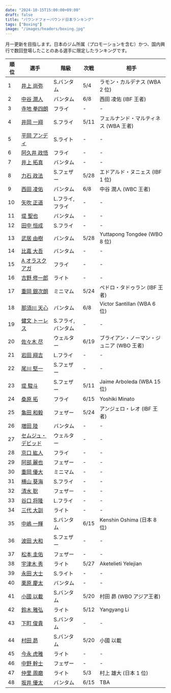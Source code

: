 ```yaml
---
date: "2024-10-15T15:00:00+09:00"
draft: false
title: "パウンドフォーパウンド日本ランキング"
tags: ["Boxing"]
image: "/images/headers/boxing.jpg"
---
```


月一更新を目指します。日本のジム所属（プロモーションを含む）かつ、国内興行で数回登場したことのある選手に限定したランキングです。

順位|選手|階級|次戦|相手
---|---|---|---|---
1|[井上 尚弥](https://boxrec.com/en/box-pro/628407)|S.バンタム|5/4|ラモン・カルデナス (WBA 2 位)
2|[中谷 潤人](https://boxrec.com/en/box-pro/718508)|バンタム|6/8|西田 凌佑 (IBF 王者)
3|[寺地 拳四朗](https://boxrec.com/en/box-pro/692967)|フライ|-|-
4|[井岡 一翔](https://boxrec.com/en/box-pro/483786)|S.フライ|5/11|フェルナンド・マルティネス (WBA 王者)
5|[平岡 アンディ](https://boxrec.com/en/box-pro/672119)|S.ライト|-|-
6|[阿久井 政悟](https://boxrec.com/en/box-pro/685429)|フライ|-|-
7|[井上 拓真](https://boxrec.com/en/box-pro/667667)|バンタム|-|-
8|[力石 政法](https://boxrec.com/en/box-pro/806436)|S.フェザー|5/28|エドアルド・ヌニェス (IBF 1 位)
9|[西田 凌佑](https://boxrec.com/en/box-pro/898844)|バンタム|6/8|中谷 潤人 (WBC 王者)
10|[矢吹 正道](https://boxrec.com/en/box-pro/752510)|L.フライ, フライ|-|-
11|[堤 聖也](https://boxrec.com/en/box-pro/829718)|バンタム|-|-
12|[田中 恒成](https://boxrec.com/en/box-pro/666339)|S.フライ|-|-
13|[武居 由樹](https://boxrec.com/en/box-pro/990774)|バンタム|5/28|Yuttapong Tongdee (WBO 8 位)
14|[比嘉 大吾](https://boxrec.com/en/box-pro/691593)|バンタム|-|-
15|[A オラスクアガ](https://boxrec.com/en/box-pro/904246)|フライ|-|-
16|[吉野 修一郎](https://boxrec.com/en/box-pro/737760)|ライト|-|-
17|[重岡 銀次朗](https://boxrec.com/en/box-pro/846108)|ミニマム|5/24|ペドロ・タドゥラン (IBF 王者)
18|[那須川 天心](https://boxrec.com/en/box-pro/853210)|バンタム|6/8|Victor Santillan (WBA 6 位)
19|[健文 トーレス](https://boxrec.com/en/box-pro/233323)|S.フライ, バンタム|-|-
20|[佐々木 尽](https://boxrec.com/en/box-pro/847229)|ウェルター|6/19|ブライアン・ノーマン・ジュニア (WBO 王者)
21|[岩田 翔吉](https://boxrec.com/en/box-pro/853769)|L.フライ|-|-
22|[尾川 堅一](https://boxrec.com/en/box-pro/535757)|S.フェザー|-|-
23|[堤 駿斗](https://boxrec.com/en/box-pro/863092)|S.フェザー|5/11|Jaime Arboleda (WBA 15 位)
24|[桑原 拓](https://boxrec.com/en/box-pro/836764)|フライ|6/15|Yoshiki Minato
25|[亀田 和毅](https://boxrec.com/en/box-pro/472942)|フェザー|5/24|アンジェロ・レオ (IBF 王者)
26|[増田 陸](https://boxrec.com/en/box-pro/1096530)|バンタム|-|-
27|[セムジュ・デビッド](https://boxrec.com/en/box-pro/898239)|ウェルター|-|-
28|[京口 紘人](https://boxrec.com/en/box-pro/752878)|フライ|-|-
29|[阿部 麗也](https://boxrec.com/en/box-pro/654234)|フェザー|-|-
30|[重岡 優大](https://boxrec.com/en/box-pro/900843)|ミニマム|-|-
31|[横山 葵海](https://boxrec.com/en/box-pro/1182099)|S.フライ|-|-
32|[清水 聡](https://boxrec.com/en/box-pro/767358)|フェザー|-|-
33|[谷口 将隆](https://boxrec.com/en/box-pro/747308)|L.フライ|-|-
34|[三代 大訓](https://boxrec.com/en/box-pro/794104)|ライト|-|-
35|[中嶋 一輝](https://boxrec.com/en/box-pro/799358)|S.バンタム|6/15|Kenshin Oshima (日本 8 位)
36|[波田 大和](https://boxrec.com/en/box-pro/731145)|S.フェザー|-|-
37|[松本 圭佑](https://boxrec.com/en/box-pro/944445)|フェザー|-|-
38|[宇津木 秀](https://boxrec.com/en/box-pro/829717)|ライト|5/27|Aketelieti Yelejian
39|[永田 大士](https://boxrec.com/en/box-pro/694940)|S.ライト|-|-
40|[栗原 慶太](https://boxrec.com/en/box-pro/568329)|バンタム|-|-
41|[小國 以載](https://boxrec.com/en/box-pro/518213)|S.バンタム|5/20|村田 昴 (WBO アジア王者)
42|[鈴木 雅弘](https://boxrec.com/en/box-pro/846560)|ライト|5/12|Yangyang Li
43|[下町 俊貴](https://boxrec.com/en/box-pro/740239)|S.バンタム|-|-
44|[村田 昴](https://boxrec.com/en/box-pro/893147)|S.バンタム|5/20|小國 以載
45|[今永 虎雅](https://boxrec.com/en/box-pro/889835)|ライト|-|-
46|[中野 幹士](https://boxrec.com/en/box-pro/853415)|フェザー|-|-
47|[仲里 周磨](https://boxrec.com/en/box-pro/716694)|ライト|5/3|村上 雄大 (日本 1 位)
48|[坂井 優太](https://boxrec.com/en/box-pro/1130028)|バンタム|6/15|TBA
